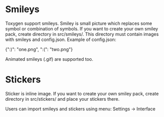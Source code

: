 # Smileys

Toxygen support smileys. Smiley is small picture which replaces some symbol or combination of symbols. If you want to create your own smiley pack, create directory in src/smileys/. This directory must contain images with smileys and config.json. Example of config.json:

{":)": "one.png", ":(": "two.png"}

Animated smileys (.gif) are supported too.

# Stickers

Sticker is inline image. If you want to create your own smiley pack, create directory in src/stickers/ and place your stickers there.

Users can import smileys and stickers using menu: Settings -> Interface
